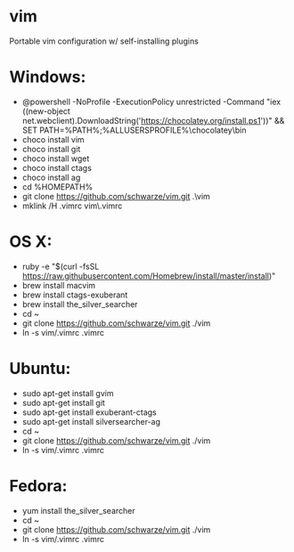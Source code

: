 vim
===
Portable vim configuration w/ self-installing plugins

Windows:
===
  - @powershell -NoProfile -ExecutionPolicy unrestricted -Command "iex ((new-object net.webclient).DownloadString('https://chocolatey.org/install.ps1'))" && SET PATH=%PATH%;%ALLUSERSPROFILE%\chocolatey\bin
  - choco install vim
  - choco install git
  - choco install wget
  - choco install ctags
  - choco install ag
  - cd %HOMEPATH%
  - git clone https://github.com/schwarze/vim.git .\vim
  - mklink /H .vimrc vim\\.vimrc

OS X:
===
  - ruby -e "$(curl -fsSL https://raw.githubusercontent.com/Homebrew/install/master/install)"
  - brew install macvim
  - brew install ctags-exuberant
  - brew install the_silver_searcher
  - cd ~
  - git clone https://github.com/schwarze/vim.git ./vim
  - ln -s vim/.vimrc .vimrc

Ubuntu:
===
  - sudo apt-get install gvim
  - sudo apt-get install git
  - sudo apt-get install exuberant-ctags
  - sudo apt-get install silversearcher-ag
  - cd ~
  - git clone https://github.com/schwarze/vim.git ./vim
  - ln -s vim/.vimrc .vimrc

Fedora:
===
  - yum install the_silver_searcher
  - cd ~
  - git clone https://github.com/schwarze/vim.git ./vim
  - ln -s vim/.vimrc .vimrc
 
  
